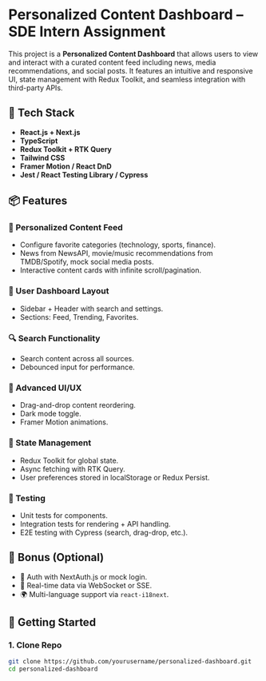 # Personalized Content Dashboard – SDE Intern Assignment

This project is a **Personalized Content Dashboard** that allows users to view and interact with a curated content feed including news, media recommendations, and social posts. It features an intuitive and responsive UI, state management with Redux Toolkit, and seamless integration with third-party APIs.

## 🔧 Tech Stack
- **React.js + Next.js**
- **TypeScript**
- **Redux Toolkit + RTK Query**
- **Tailwind CSS**
- **Framer Motion / React DnD**
- **Jest / React Testing Library / Cypress**

## 📦 Features

### 📰 Personalized Content Feed
- Configure favorite categories (technology, sports, finance).
- News from NewsAPI, movie/music recommendations from TMDB/Spotify, mock social media posts.
- Interactive content cards with infinite scroll/pagination.

### 🧩 User Dashboard Layout
- Sidebar + Header with search and settings.
- Sections: Feed, Trending, Favorites.

### 🔍 Search Functionality
- Search content across all sources.
- Debounced input for performance.

### 🌙 Advanced UI/UX
- Drag-and-drop content reordering.
- Dark mode toggle.
- Framer Motion animations.

### 🧠 State Management
- Redux Toolkit for global state.
- Async fetching with RTK Query.
- User preferences stored in localStorage or Redux Persist.

### 🧪 Testing
- Unit tests for components.
- Integration tests for rendering + API handling.
- E2E testing with Cypress (search, drag-drop, etc.).

## 🚀 Bonus (Optional)
- 🔐 Auth with NextAuth.js or mock login.
- 🔁 Real-time data via WebSocket or SSE.
- 🌍 Multi-language support via `react-i18next`.

## 📂 Getting Started

### 1. Clone Repo
```bash
git clone https://github.com/yourusername/personalized-dashboard.git
cd personalized-dashboard
